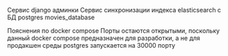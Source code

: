 
Сервис django админки
Сервис синхронизации индекса elasticsearch с БД postgres movies_database

Пояснения по docker compose
Порты остаются открытыми, поскольку данный docker compose предназначен для разработки, а не для продакшен среды
postgres запускается на 30000 порту